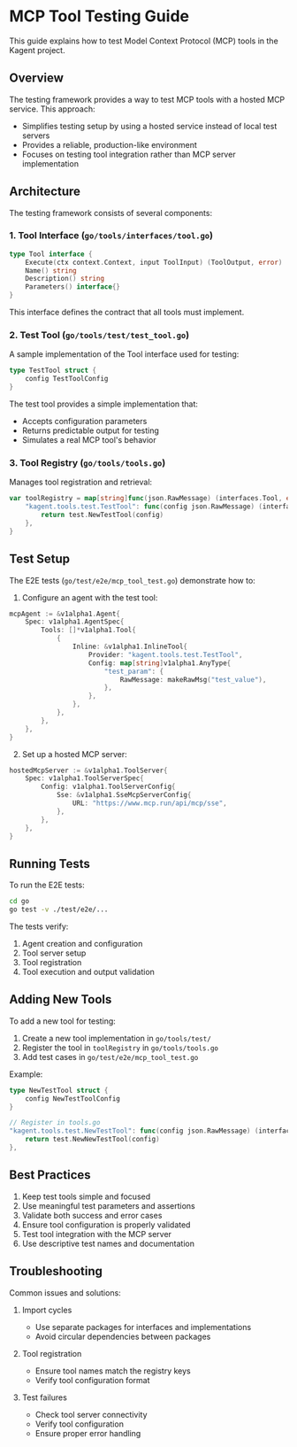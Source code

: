 # MCP Tool Testing Guide

This guide explains how to test Model Context Protocol (MCP) tools in the Kagent project.

## Overview

The testing framework provides a way to test MCP tools with a hosted MCP service. This approach:
- Simplifies testing setup by using a hosted service instead of local test servers
- Provides a reliable, production-like environment
- Focuses on testing tool integration rather than MCP server implementation

## Architecture

The testing framework consists of several components:

### 1. Tool Interface (`go/tools/interfaces/tool.go`)
```go
type Tool interface {
    Execute(ctx context.Context, input ToolInput) (ToolOutput, error)
    Name() string
    Description() string
    Parameters() interface{}
}
```
This interface defines the contract that all tools must implement.

### 2. Test Tool (`go/tools/test/test_tool.go`)
A sample implementation of the Tool interface used for testing:
```go
type TestTool struct {
    config TestToolConfig
}
```
The test tool provides a simple implementation that:
- Accepts configuration parameters
- Returns predictable output for testing
- Simulates a real MCP tool's behavior

### 3. Tool Registry (`go/tools/tools.go`)
Manages tool registration and retrieval:
```go
var toolRegistry = map[string]func(json.RawMessage) (interfaces.Tool, error){
    "kagent.tools.test.TestTool": func(config json.RawMessage) (interfaces.Tool, error) {
        return test.NewTestTool(config)
    },
}
```

## Test Setup

The E2E tests (`go/test/e2e/mcp_tool_test.go`) demonstrate how to:

1. Configure an agent with the test tool:
```go
mcpAgent := &v1alpha1.Agent{
    Spec: v1alpha1.AgentSpec{
        Tools: []*v1alpha1.Tool{
            {
                Inline: &v1alpha1.InlineTool{
                    Provider: "kagent.tools.test.TestTool",
                    Config: map[string]v1alpha1.AnyType{
                        "test_param": {
                            RawMessage: makeRawMsg("test_value"),
                        },
                    },
                },
            },
        },
    },
}
```

2. Set up a hosted MCP server:
```go
hostedMcpServer := &v1alpha1.ToolServer{
    Spec: v1alpha1.ToolServerSpec{
        Config: v1alpha1.ToolServerConfig{
            Sse: &v1alpha1.SseMcpServerConfig{
                URL: "https://www.mcp.run/api/mcp/sse",
            },
        },
    },
}
```

## Running Tests

To run the E2E tests:

```bash
cd go
go test -v ./test/e2e/...
```

The tests verify:
1. Agent creation and configuration
2. Tool server setup
3. Tool registration
4. Tool execution and output validation

## Adding New Tools

To add a new tool for testing:

1. Create a new tool implementation in `go/tools/test/`
2. Register the tool in `toolRegistry` in `go/tools/tools.go`
3. Add test cases in `go/test/e2e/mcp_tool_test.go`

Example:
```go
type NewTestTool struct {
    config NewTestToolConfig
}

// Register in tools.go
"kagent.tools.test.NewTestTool": func(config json.RawMessage) (interfaces.Tool, error) {
    return test.NewNewTestTool(config)
},
```

## Best Practices

1. Keep test tools simple and focused
2. Use meaningful test parameters and assertions
3. Validate both success and error cases
4. Ensure tool configuration is properly validated
5. Test tool integration with the MCP server
6. Use descriptive test names and documentation

## Troubleshooting

Common issues and solutions:

1. Import cycles
   - Use separate packages for interfaces and implementations
   - Avoid circular dependencies between packages

2. Tool registration
   - Ensure tool names match the registry keys
   - Verify tool configuration format

3. Test failures
   - Check tool server connectivity
   - Verify tool configuration
   - Ensure proper error handling 
